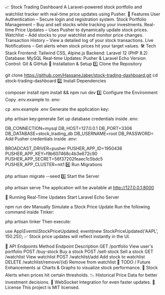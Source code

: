 📈 Stock Trading Dashboard
A Laravel-powered stock portfolio and watchlist tracker with real-time price updates using Pusher.
🚀 Features
User Authentication – Secure login and registration system.
Stock Portfolio Management – Buy and sell stocks while tracking your investments.
Real-time Price Updates – Uses Pusher to dynamically update stock prices.
Watchlist – Add stocks to your watchlist and monitor price changes.
Transaction History – View a detailed log of your stock transactions.
Live Notifications – Get alerts when stock prices hit your target values.
🛠️ Tech Stack
Frontend: Tailwind CSS, Alpine.js
Backend: Laravel 12 (PHP 8.2)
Database: MySQL
Real-time Updates: Pusher & Laravel Echo
Version Control: Git & GitHub
📂 Installation & Setup
1️⃣ Clone the Repository

git clone https://github.com/HassaneJaber/stock-trading-dashboard.git
cd stock-trading-dashboard
2️⃣ Install Dependencies

composer install
npm install && npm run dev
3️⃣ Configure the Environment
Copy .env.example to .env:

cp .env.example .env
Generate the application key:

php artisan key:generate
Set up database credentials inside .env:

DB_CONNECTION=mysql
DB_HOST=127.0.0.1
DB_PORT=3306
DB_DATABASE=stock_trading_db
DB_USERNAME=root
DB_PASSWORD=
Add Pusher credentials inside .env:

BROADCAST_DRIVER=pusher
PUSHER_APP_ID=1950436
PUSHER_APP_KEY=f9b607468c4b3e672c90
PUSHER_APP_SECRET=56f37202feaec1c5bdc5
PUSHER_APP_CLUSTER=mt1
4️⃣ Run Migrations

php artisan migrate --seed
5️⃣ Start the Server

php artisan serve
The application will be available at http://127.0.0.1:8000

📡 Running Real-Time Updates
Start Laravel Echo Server

npm run dev
Manually Simulate a Stock Price Update
Run the following command inside Tinker:


php artisan tinker
Then execute:


use App\Events\StockPriceUpdated;
event(new StockPriceUpdated('AAPL', 150.25));
✅ Stock price updates will reflect instantly in the UI.

📜 API Endpoints
Method	Endpoint	Description
GET	/portfolio	View user's portfolio
POST	/buy-stock	Buy a stock
POST	/sell-stock	Sell a stock
GET	/watchlist	View watchlist
POST	/watchlist/add	Add stock to watchlist
DELETE	/watchlist/remove/{id}	Remove from watchlist
📌 TODO / Future Enhancements
📊 Charts & Graphs to visualize stock performance.
📅 Stock Alerts when prices hit certain thresholds.
📉 Historical Price Data for better investment decisions.
📢 WebSocket Integration for even faster updates.
📄 License
This project is MIT licensed.


